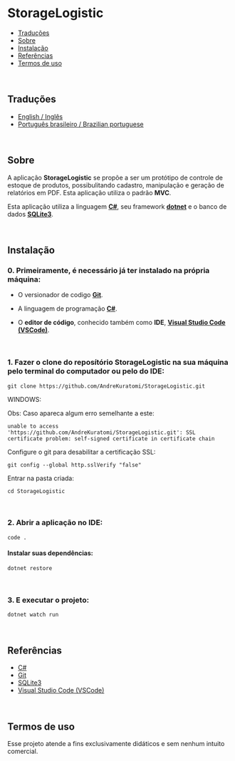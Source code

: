 # StorageLogistic

- [Traduções](#traduções)
- [Sobre](#sobre)
- [Instalação](#instalação)
- [Referências](#referências)
- [Termos de uso](#termos-de-uso)

<br>

## Traduções

- [English / Inglês](https://github.com/AndreKuratomi/StorageLogistic)
- [Português brasileiro / Brazilian portuguese](./README_pt-br.md)

<br>

## Sobre

<p>A aplicação <b>StorageLogistic</b> se propõe a ser um protótipo de controle de estoque de produtos, possibulitando cadastro, manipulação e geração de relatórios em PDF. Esta aplicação utiliza o padrão <b>MVC</b>.

Esta aplicação utiliza a linguagem <strong>[C#](https://dotnet.microsoft.com/pt-br/download/)</strong>, seu framework <strong>[dotnet](https://dotnet.microsoft.com/pt-br/download/)</strong> e o banco de dados <strong>[SQLite3](https://docs.python.org/3/library/sqlite3.html)</strong>.</p>

<br>

## Instalação


<h3>0. Primeiramente, é necessário já ter instalado na própria máquina:</h3>

- O versionador de codigo <b>[Git](https://git-scm.com/downloads)</b>.

- A linguagem de programação <b>[C#](https://dotnet.microsoft.com/pt-br/download/)</b>.

- O <b>editor de código</b>, conhecido também como <b>IDE</b>, <b>[Visual Studio Code (VSCode)](https://code.visualstudio.com/)</b>.

<br>

<h3>1. Fazer o clone do reposítório <b>StorageLogistic</b> na sua máquina pelo terminal do computador ou pelo do IDE:</h3>

```
git clone https://github.com/AndreKuratomi/StorageLogistic.git
```

WINDOWS:

Obs: Caso apareca algum erro semelhante a este: 

```
unable to access 'https://github.com/AndreKuratomi/StorageLogistic.git': SSL certificate problem: self-signed certificate in certificate chain
```

Configure o git para desabilitar a certificação SSL:

```
git config --global http.sslVerify "false"
```


<p>Entrar na pasta criada:</p>

```
cd StorageLogistic
```
<br>


<h3>2. Abrir a aplicação no IDE:</h3>

```
code .
```

<h4>Instalar suas dependências:</h4>

```
dotnet restore
```

<br>

<h3>3. E executar o projeto:</h3>

```
dotnet watch run
```

<br>

## Referências

- [C#](https://dotnet.microsoft.com/pt-br/download/)
- [Git](https://git-scm.com/downloads)
- [SQLite3](https://docs.python.org/3/library/sqlite3.html)
- [Visual Studio Code (VSCode)](https://code.visualstudio.com/)

<br>

## Termos de uso

Esse projeto atende a fins exclusivamente didáticos e sem nenhum intuito comercial.
